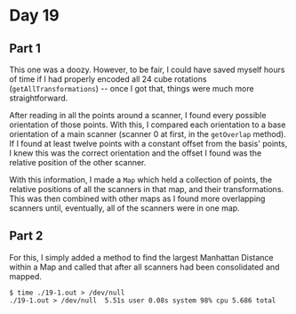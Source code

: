 # Day 19

## Part 1

This one was a doozy. However, to be fair, I could have saved myself hours of
time if I had properly encoded all 24 cube rotations (`getAllTransformations`)
-- once I got that, things were much more straightforward.

After reading in all the points around a scanner, I found every possible
orientation of those points. With this, I compared each orientation to a base
orientation of a main scanner (scanner 0 at first, in the `getOverlap` method).
If I found at least twelve points with a constant offset from the basis' points,
I knew this was the correct orientation and the offset I found was the relative
position of the other scanner.

With this information, I made a `Map` which held a collection of points, the
relative positions of all the scanners in that map, and their transformations.
This was then combined with other maps as I found more overlapping scanners
until, eventually, all of the scanners were in one map.

## Part 2

For this, I simply added a method to find the largest Manhattan Distance within
a Map and called that after all scanners had been consolidated and mapped.

```
$ time ./19-1.out > /dev/null
./19-1.out > /dev/null  5.51s user 0.08s system 98% cpu 5.686 total
```
